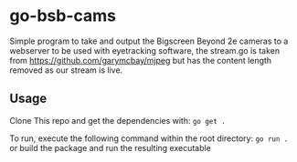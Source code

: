 # go-bsb-cams
Simple program to take and output the Bigscreen Beyond 2e cameras to a webserver to be used with eyetracking software, the stream.go is taken from https://github.com/garymcbay/mjpeg but has the content length removed as our stream is live.

## Usage
Clone This repo and get the dependencies with: `go get .`

To run, execute the following command within the root directory: `go run .` or build the package and run the resulting executable
